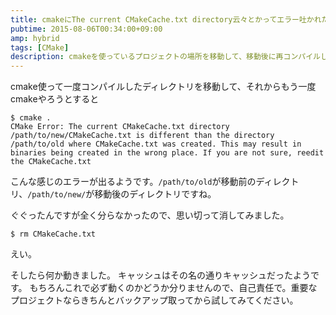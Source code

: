 ```yaml
---
title: cmakeにThe current CMakeCache.txt directory云々とかってエラー吐かれた。
pubtime: 2015-08-06T00:34:00+09:00
amp: hybrid
tags: [CMake]
description: cmakeを使っているプロジェクトの場所を移動して、移動後に再コンパイルしようとすると失敗する問題への対処方法です。
---
```


cmake使って一度コンパイルしたディレクトリを移動して、それからもう一度cmakeやろうとすると

```
$ cmake .
CMake Error: The current CMakeCache.txt directory /path/to/new/CMakeCache.txt is different than the directory /path/to/old where CMakeCache.txt was created. This may result in binaries being created in the wrong place. If you are not sure, reedit the CMakeCache.txt
```

こんな感じのエラーが出るようです。`/path/to/old`が移動前のディレクトリ、`/path/to/new/`が移動後のディレクトリですね。

ぐぐったんですが全く分らなかったので、思い切って消してみました。

```
$ rm CMakeCache.txt
```

えい。

そしたら何か動きました。
キャッシュはその名の通りキャッシュだったようです。
もちろんこれで必ず動くのかどうか分りませんので、自己責任で。重要なプロジェクトならきちんとバックアップ取ってから試してみてください。
